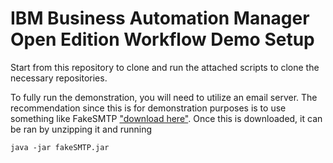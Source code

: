 # IBM Business Automation Manager Open Edition Workflow Demo Setup

Start from this repository to clone and run the attached scripts to clone the necessary repositories.

To fully run the demonstration, you will need to utilize an email server. The recommendation since this is for demonstration purposes is to use something like FakeSMTP ["download here"](http://nilhcem.github.io/FakeSMTP/downloads/fakeSMTP-latest.zip). Once this is downloaded, it can be ran by unzipping it and running  

```shell
java -jar fakeSMTP.jar
```
